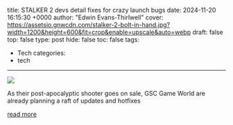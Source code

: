 title: STALKER 2 devs detail fixes for crazy launch bugs
date: 2024-11-20 16:15:30 +0000
author: "Edwin Evans-Thirlwell"
cover: https://assetsio.gnwcdn.com/stalker-2-bolt-in-hand.jpg?width=1200&height=600&fit=crop&enable=upscale&auto=webp
draft: false
top: false
type: post
hide: false
toc: false
tags:
  - Tech
categories:
  - tech
---

![](https://assetsio.gnwcdn.com/stalker-2-bolt-in-hand.jpg?width=1200&height=600&fit=crop&enable=upscale&auto=webp)

As their post-apocalyptic shooter goes on sale, GSC Game World are already planning a raft of updates and hotfixes

[read more](https://www.rockpapershotgun.com/stalker-2-is-out-now-and-buggy-as-hell-but-the-developers-are-already-planning-fixes)
